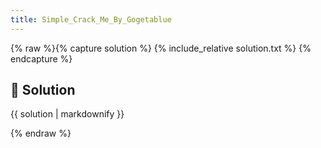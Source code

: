 ```yaml
---
title: Simple_Crack_Me_By_Gogetablue
---
```


{% raw %}{% capture solution %}
{% include_relative solution.txt %}
{% endcapture %}

## 📝 Solution

{{ solution | markdownify }}

{% endraw %}
